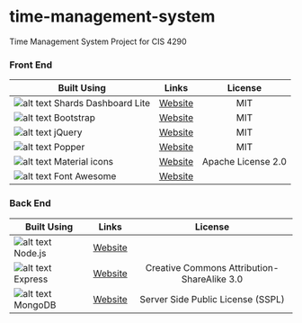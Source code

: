 # time-management-system
Time Management System Project for CIS 4290


### Front End

|Built Using|Links|License|
|-------------|:-------------:|:-----:|
|![alt text](https://designrevision.com/favicons/favicon-32x32.png "Shards Dashboard Lite") Shards Dashboard Lite|[Website](https://designrevision.com/docs/shards-dashboard-lite/)|MIT|
|![alt text](https://getbootstrap.com/docs/4.3/assets/img/favicons/favicon-32x32.png "Bootstrap") Bootstrap|[Website](https://getbootstrap.com/)|MIT|
|![alt text](https://www.iconfinder.com/icons/252091/download/png/32 "jQuery") jQuery|[Website](https://jquery.com/)|MIT|
|![alt text](https://popper.js.org/favicon-32x32.png "Popper") Popper|[Website](https://popper.js.org/)|MIT|
|![alt text](https://material.io/favicon.ico "Material icons") Material icons|[Website](https://material.io/tools/icons/?style=baseline)|Apache License 2.0|
|![alt text](https://fontawesome.com/images/favicons/favicon-32x32.png "Font Awesome") Font Awesome|[Website](https://fontawesome.com/)||

### Back End

|Built Using|Links|License|
|-------------|:-------------:|:-----:|
|![alt text](https://nodejs.org/static/favicon.png "Node.js") Node.js|[Website](https://nodejs.org/en/)||
|![alt text](https://expressjs.com/images/favicon.png "Express") Express|[Website](https://expressjs.com/)|Creative Commons Attribution-ShareAlike 3.0|
|![alt text](https://www.mongodb.com/assets/images/global/favicon.ico "MongoDB") MongoDB|[Website](https://www.mongodb.com/)|Server Side Public License (SSPL)|
